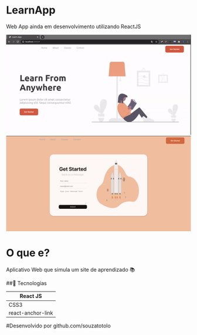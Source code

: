 # LearnApp

Web App ainda em desenvolvimento utilizando ReactJS

<img alt="HealthApp" src="src/assets/LearnApp.gif" width="600px" />






<img alt="HealthApp" src="src/assets/Learnform.png" width="600px" />


# O que e?
Aplicativo Web que simula um site de aprendizado :books:

##:iphone: Tecnologias

<table>
<thead>
<th>React JS </th>
</thead>
<tr>
<td>CSS3</td>
</tr>
<tr>
<td>react-anchor-link</td>
</tr>
</table>

#Desenvolvido por github.com/souzatotolo
